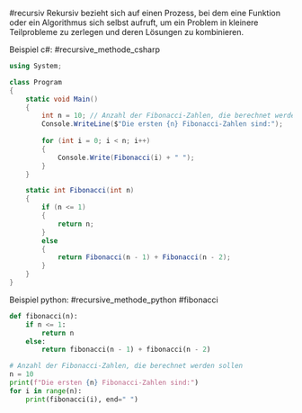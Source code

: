 #recursiv
Rekursiv bezieht sich auf einen Prozess, bei dem eine Funktion oder ein Algorithmus sich selbst aufruft, um ein Problem in kleinere Teilprobleme zu zerlegen und deren Lösungen zu kombinieren.

Beispiel c#: #recursive_methode_csharp
```csharp
using System;

class Program
{
    static void Main()
    {
        int n = 10; // Anzahl der Fibonacci-Zahlen, die berechnet werden sollen
        Console.WriteLine($"Die ersten {n} Fibonacci-Zahlen sind:");
        
        for (int i = 0; i < n; i++)
        {
            Console.Write(Fibonacci(i) + " ");
        }
    }

    static int Fibonacci(int n)
    {
        if (n <= 1)
        {
            return n;
        }
        else
        {
            return Fibonacci(n - 1) + Fibonacci(n - 2);
        }
    }
}

```

Beispiel python: #recursive_methode_python  #fibonacci
```python
def fibonacci(n):
    if n <= 1:
        return n
    else:
        return fibonacci(n - 1) + fibonacci(n - 2)

# Anzahl der Fibonacci-Zahlen, die berechnet werden sollen
n = 10
print(f"Die ersten {n} Fibonacci-Zahlen sind:")
for i in range(n):
    print(fibonacci(i), end=" ")

```